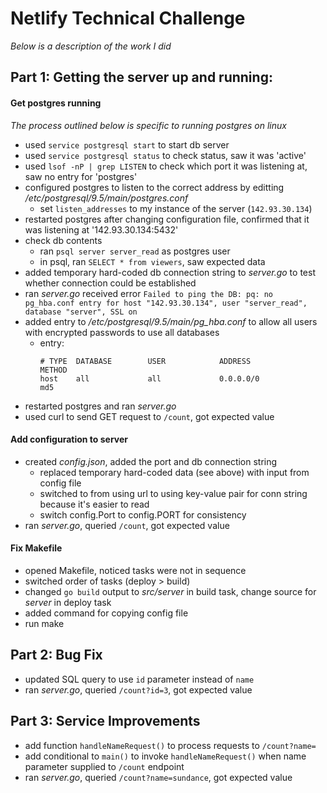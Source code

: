 # Netlify Technical Challenge

_Below is a description of the work I did_

## Part 1: Getting the server up and running:

#### Get postgres running

_The process outlined below is specific to running postgres on linux_

* used `service postgresql start` to start db server
* used `service postgresql status` to check status, saw it was 'active'
* used `lsof -nP | grep LISTEN` to check which port it was listening at, saw no entry for 'postgres'
* configured postgres to listen to the correct address by editting _/etc/postgresql/9.5/main/postgres.conf_
    * set `listen_addresses` to my instance of the server (`142.93.30.134`)
* restarted postgres after changing configuration file, confirmed that it was listening at '142.93.30.134:5432'
* check db contents
    * ran `psql server server_read` as postgres user
    * in psql, ran `SELECT * from viewers`, saw expected data
* added temporary hard-coded db connection string to _server.go_ to test whether connection could be established
* ran _server.go_ received error `Failed to ping the DB: pq: no pg_hba.conf entry for host "142.93.30.134", user "server_read", database "server", SSL on`
* added entry to _/etc/postgresql/9.5/main/pg\_hba.conf_ to allow all users with encrypted passwords to use all databases
    * entry: 
        ```
        # TYPE  DATABASE        USER            ADDRESS                 METHOD
        host    all             all             0.0.0.0/0               md5
        ```
* restarted postgres and ran _server.go_
* used curl to send GET request to `/count`, got expected value

#### Add configuration to server

* created _config.json_, added the port and db connection string
    * replaced temporary hard-coded data (see above) with input from config file
    * switched to from using url to using key-value pair for conn string because it's easier to read
    * switch config.Port to config.PORT for consistency
* ran _server.go_, queried `/count`, got expected value

#### Fix Makefile

* opened Makefile, noticed tasks were not in sequence
* switched order of tasks (deploy > build)
* changed `go build` output to _src/server_ in build task, change source for _server_ in deploy task
* added command for copying config file
* run make

## Part 2: Bug Fix

* updated SQL query to use `id` parameter instead of `name`
* ran _server.go_, queried `/count?id=3`, got expected value

## Part 3: Service Improvements

* add function `handleNameRequest()` to process requests to `/count?name=`
* add conditional to `main()` to invoke `handleNameRequest()` when name parameter supplied to `/count` endpoint
* ran _server.go_, queried `/count?name=sundance`, got expected value